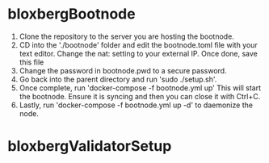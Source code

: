 # bloxbergBootnode


1. Clone the repository to the server you are hosting the bootnode.
2. CD into the './bootnode' folder and edit the bootnode.toml file with your text editor. Change the nat: setting to your external IP. Once done, save this file
3. Change the password in bootnode.pwd to a secure password.
4. Go back into the parent directory and run 'sudo ./setup.sh'.
5. Once complete, run 'docker-compose -f bootnode.yml up' This will start the bootnode. Ensure it is syncing and then you can close it with Ctrl+C.
6. Lastly, run 'docker-compose -f bootnode.yml up -d' to daemonize the node.
# bloxbergValidatorSetup
